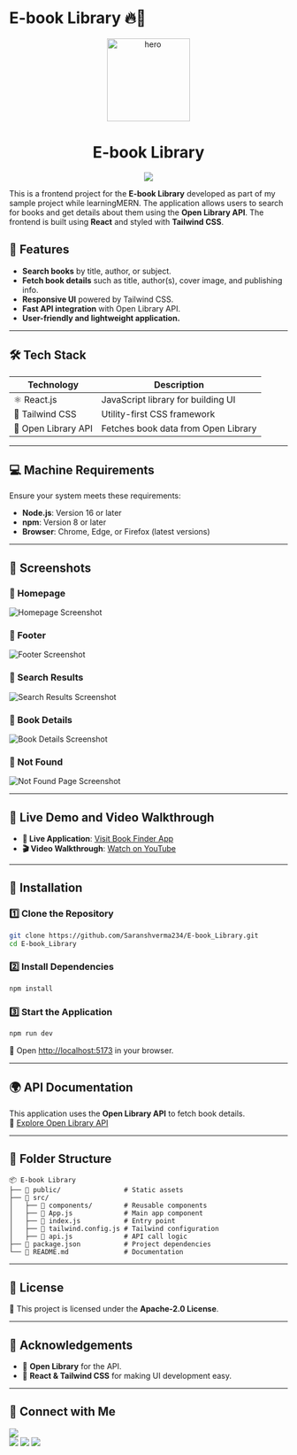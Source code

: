 # E-book Library 🔥🚀



<div align="center">
	<a href="https://github.com/ChinmayKaitade/"><img src="./logo.jpg" alt="hero" width="150px"/></a>
	<h1>E-book Library</h1>
    <img src="https://img.shields.io/badge/Book%20Finder%20App-React%20%7C%20Tailwind%20CSS%20%7C%20Open%20Library%20API-blueviolet?style=for-the-badge&logo=react" />
	
</div>

This is a frontend project for the **E-book Library** developed as part of my sample project while learningMERN. The application allows users to search for books and get details about them using the **Open Library API**. The frontend is built using **React** and styled with **Tailwind CSS**.

## 🚀 Features

- **Search books** by title, author, or subject.
- **Fetch book details** such as title, author(s), cover image, and publishing info.
- **Responsive UI** powered by Tailwind CSS.
- **Fast API integration** with Open Library API.
- **User-friendly and lightweight application.**

---

## 🛠️ Tech Stack

| Technology          | Description                         |
| ------------------- | ----------------------------------- |
| ⚛️ React.js         | JavaScript library for building UI  |
| 🎨 Tailwind CSS     | Utility-first CSS framework         |
| 📡 Open Library API | Fetches book data from Open Library |

---

## 💻 Machine Requirements

Ensure your system meets these requirements:

- **Node.js**: Version 16 or later
- **npm**: Version 8 or later
- **Browser**: Chrome, Edge, or Firefox (latest versions)

---

## 📸 Screenshots

### 🌟 Homepage

![Homepage Screenshot](./public/output/Header.png)

### 🌟 Footer

![Footer Screenshot](./public/output/Footer.png)

### 🌟 Search Results

![Search Results Screenshot](./public/output/BookList.png)

### 🌟 Book Details

![Book Details Screenshot](./public/output/BookDetails.png)

### 🌟 Not Found

![Not Found Page Screenshot](./public/output/NotFound.png)

---

## 🎥 Live Demo and Video Walkthrough

- **🔗 Live Application**: [Visit Book Finder App](https://bookfinderapplication.vercel.app/)
- **🎬 Video Walkthrough**: [Watch on YouTube](https://youtu.be/ARIKWJRoxsw?si=1iKdJz4xP5Njc3hE)

---


## 📌 Installation

### 1️⃣ Clone the Repository

```bash
git clone https://github.com/Saranshverma234/E-book_Library.git
cd E-book_Library
```

### 2️⃣ Install Dependencies

```bash
npm install
```

### 3️⃣ Start the Application

```bash
npm run dev
```

🚀 Open [http://localhost:5173](http://localhost:5173) in your browser.

---

## 🌍 API Documentation

This application uses the **Open Library API** to fetch book details.  
📖 [Explore Open Library API](https://openlibrary.org/developers)

---

## 📂 Folder Structure

```
📦 E-book Library
├── 📂 public/                # Static assets
├── 📂 src/
│   ├── 📂 components/        # Reusable components
│   ├── 📄 App.js             # Main app component
│   ├── 📄 index.js           # Entry point
│   ├── 📄 tailwind.config.js # Tailwind configuration
│   ├── 📄 api.js             # API call logic
├── 📄 package.json           # Project dependencies
└── 📄 README.md              # Documentation
```

---

## 📜 License

📝 This project is licensed under the **Apache-2.0 License**.

---

## 🙌 Acknowledgements

- 📖 **Open Library** for the API.
- 💙 **React & Tailwind CSS** for making UI development easy.

---

## 🔗 Connect with Me

<p>

<a href="https://www.linkedin.com/in/saransh-verma-4009752b7" target="_blank"><img src="https://img.shields.io/badge/LinkedIn-0077B5?style=for-the-badge&logo=linkedin&logoColor=white"/></a>  
<a href="https://github.com/Saranshverma234" target="_blank"><img src="https://img.shields.io/badge/GitHub-181717?style=for-the-badge&logo=github&logoColor=white"/></a>
<a href="https://www.instagram.com/_____.skv._____" target="_blank"><img src="https://img.shields.io/badge/Instagram-E4405F?style=for-the-badge&logo=instagram&logoColor=white"/></a>
<a href="https://www.facebook.com/" target="_blank"><img src="https://img.shields.io/badge/Facebook-1877F2?style=for-the-badge&logo=facebook&logoColor=white"/></a>

</p>
